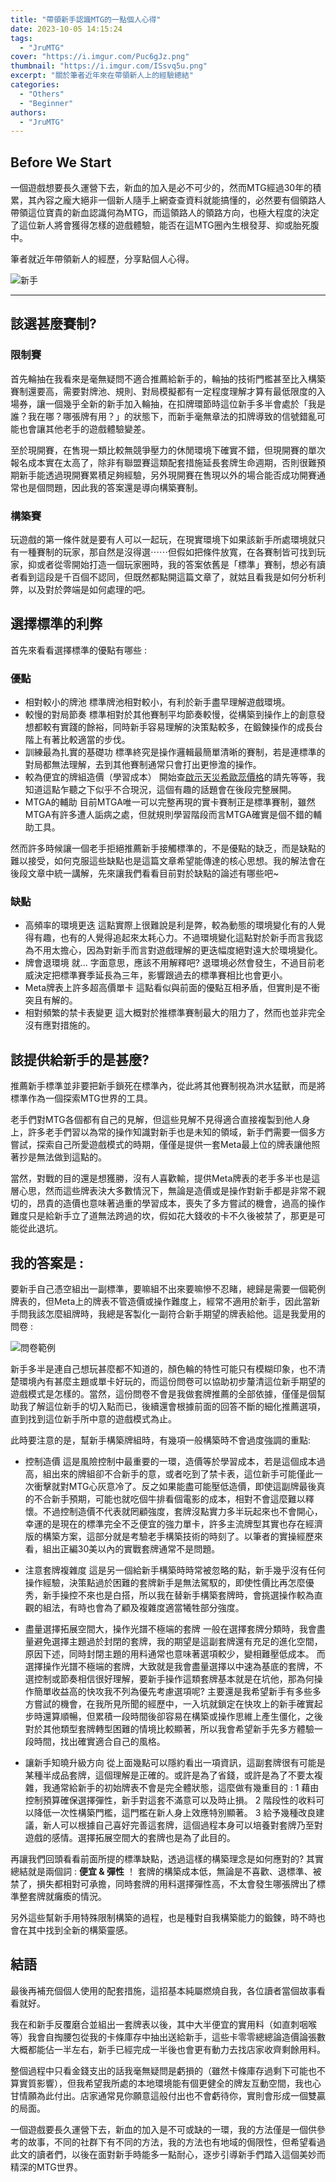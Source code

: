 ```yaml
---
title: "帶領新手認識MTG的一點個人心得"
date: 2023-10-05 14:15:24
tags:
  - "JruMTG"
cover: "https://i.imgur.com/Puc6gJz.png"
thumbnail: "https://i.imgur.com/ISsvq5u.png"
excerpt: "關於筆者近年來在帶領新人上的經驗總結"
categories:
  - "Others"
  - "Beginner"
authors:
  - "JruMTG"
---
```


## Before We Start

一個遊戲想要長久運營下去，新血的加入是必不可少的，然而MTG經過30年的積累，其內容之龐大絕非一個新人隨手上網查查資料就能搞懂的，必然要有個領路人帶領這位寶貴的新血認識何為MTG，而這領路人的領路方向，也極大程度的決定了這位新人將會獲得怎樣的遊戲體驗，能否在這MTG圈內生根發芽、抑或胎死腹中。

筆者就近年帶領新人的經歷，分享點個人心得。

![新手](https://i.imgur.com/iIWE3Pv.jpg)

---

## 該選甚麼賽制?

### 限制賽

首先輪抽在我看來是毫無疑問不適合推薦給新手的，輪抽的技術門檻甚至比入構築賽制還要高，需要對牌池、規則、對局模擬都有一定程度理解才算有最低限度的入場券，讓一個幾乎全新的新手加入輪抽，在扣牌環節時這位新手多半會處於「我是誰？我在哪？哪張牌有用？」的狀態下，而新手毫無章法的扣牌導致的信號錯亂可能也會讓其他老手的遊戲體驗變差。

至於現開賽，在售現一類比較無競爭壓力的休閒環境下確實不錯，但現開賽的單次報名成本實在太高了，除非有聯盟賽這類配套措施延長套牌生命週期，否則很難預期新手能透過現開賽累積足夠經驗，另外現開賽在售現以外的場合能否成功開賽通常也是個問題，因此我的答案還是導向構築賽制。

### 構築賽

玩遊戲的第一條件就是要有人可以一起玩，在現實環境下如果該新手所處環境就只有一種賽制的玩家，那自然是沒得選⋯⋯但假如把條件放寬，在各賽制皆可找到玩家，抑或者從零開始打造一個玩家圈時，我的答案依舊是「標準」賽制，想必有讀者看到這段是千百個不認同，但既然都點開這篇文章了，就姑且看我是如何分析利弊，以及對於弊端是如何處理的吧。

## 選擇標準的利弊

首先來看看選擇標準的優點有哪些 :

### 優點

- 相對較小的牌池
  標準牌池相對較小，有利於新手盡早理解遊戲環境。
- 較慢的對局節奏
  標準相對於其他賽制平均節奏較慢，從構築到操作上的創意發想都較有實踐的餘裕，同時新手容易理解的決策點較多，在鍛鍊操作的成長台階上有著比較適當的步伐。
- 訓練最為扎實的基礎功
  標準終究是操作邏輯最簡單清晰的賽制，若是連標準的對局都無法理解，去到其他賽制通常只會打出更慘澹的操作。
- 較為便宜的牌組造價（學習成本）
  開始查[啟示天災希歐蕊價格](https://www.mtggoldfish.com/price/Dominaria+United/Sheoldred+the+Apocalypse#paper)的請先等等，我知道這點乍聽之下似乎不合現況，這個有趣的話題會在後段完整展開。
- MTGA的輔助
  目前MTGA唯一可以完整再現的實卡賽制正是標準賽制，雖然MTGA有許多遭人詬病之處，但就規則學習階段而言MTGA確實是個不錯的輔助工具。

然而許多時候讓一個老手拒絕推薦新手接觸標準的，不是優點的缺乏，而是缺點的難以接受，如何克服這些缺點也是這篇文章希望能傳達的核心思想。我的解法會在後段文章中統一講解，先來讓我們看看目前對於缺點的論述有哪些吧~

### 缺點

- 高頻率的環境更迭
  這點實際上很難說是利是弊，較為動態的環境變化有的人覺得有趣，也有的人覺得追起來太耗心力。不過環境變化這點對於新手而言我認為不用太擔心，因為對新手而言對遊戲理解的更迭幅度絕對遠大於環境變化。
- 牌會退環境
  就... 字面意思，應該不用解釋吧?
  退環境必然會發生，不過目前老威決定把標準賽季延長為三年，影響跟過去的標準賽相比也會更小。
- Meta牌表上許多超高價單卡
  這點看似與前面的優點互相矛盾，但實則是不衝突且有解的。
- 相對頻繁的禁卡表變更
  這大概對於推標準賽制最大的阻力了，然而也並非完全沒有應對措施的。

## 該提供給新手的是甚麼?

推薦新手標準並非要把新手鎖死在標準內，從此將其他賽制視為洪水猛獸，而是將標準作為一個探索MTG世界的工具。

老手們對MTG各個都有自己的見解，但這些見解不見得適合直接複製到他人身上，許多老手們習以為常的操作知識對新手也是未知的領域，新手們需要一個多方嘗試，探索自己所愛遊戲模式的時期，僅僅是提供一套Meta最上位的牌表讓他照著抄是無法做到這點的。

當然，對戰的目的還是想獲勝，沒有人喜歡輸，提供Meta牌表的老手多半也是這層心思，然而這些牌表決大多數情況下，無論是造價或是操作對新手都是非常不親切的，昂貴的造價也意味著過重的學習成本，喪失了多方嘗試的機會，過高的操作難度只是給新手立了道無法跨過的坎，假如花大錢收的卡不久後被禁了，那更是可能從此退坑。

## 我的答案是 :

要新手自己憑空組出一副標準，要嘛組不出來要嘛慘不忍睹，總歸是需要一個範例牌表的，但Meta上的牌表不管造價或操作難度上，經常不適用於新手，因此當新手問我該怎麼組牌時，我總是客製化一副符合新手期望的牌表給他。這是我愛用的問卷 :

![問卷範例](https://i.imgur.com/XMQWgV0.png)

新手多半是連自己想玩甚麼都不知道的，顏色輪的特性可能只有模糊印象，也不清楚環境內有甚麼主題或單卡好玩的，而這份問卷可以協助初步釐清這位新手期望的遊戲模式是怎樣的。當然，這份問卷不會是我做套牌推薦的全部依據，僅僅是個幫助我了解這位新手的切入點而已，後續還會根據前面的回答不斷的細化推薦選項，直到找到這位新手所中意的遊戲模式為止。

此時要注意的是，幫新手構築牌組時，有幾項一般構築時不會過度強調的重點:

- 控制造價
  這是風險控制中最重要的一環，造價等於學習成本，若是這個成本過高，組出來的牌組卻不合新手的意，或者吃到了禁卡表，這位新手可能僅此一次衝擊就對MTG心灰意冷了。反之如果能盡可能壓低造價，即使這副牌最後真的不合新手預期，可能也就吃個牛排看個電影的成本，相對不會這麼難以釋懷。不過控制造價不代表就罔顧強度，套牌沒點實力多半玩起來也不會開心，幸運的是現在的標準完全不乏便宜的強力單卡，許多主流牌型其實也存在經濟版的構築方案，這部分就是考驗老手構築技術的時刻了。以筆者的實操經歷來看，組出正編30美以內的實戰套牌通常不是問題。

- 注意套牌複雜度
  這是另一個給新手構築時時常被忽略的點，新手幾乎沒有任何操作經驗，決策點過於困難的套牌新手是無法駕馭的，即使性價比再怎麼優秀，新手操控不來也是白搭，所以我在替新手構築套牌時，會挑選操作較為直觀的組法，有時也會為了顧及複雜度適當犧牲部分強度。

- 盡量選擇拓展空間大，操作光譜不極端的套牌
  一般在選擇套牌分類時，我會盡量避免選擇主題過於封閉的套牌，我的期望是這副套牌還有充足的進化空間，原因下述，同時封閉主題的用料通常也意味著選項較少，變相難壓低成本。
  而選擇操作光譜不極端的套牌，大致就是我會盡量選擇以中速為基底的套牌，不選控制或節奏相信很好理解，要新手操作這類套牌基本就是在坑他，那為何操作簡單收益高的快攻我不列為優先考慮選項呢? 主要還是我希望新手有多些多方嘗試的機會，在我所見所聞的經歷中，一入坑就鎖定在快攻上的新手確實起步時還算順暢，但累積一段時間後卻容易在構築或操作思維上產生僵化，之後對於其他類型套牌轉型困難的情境比較顯著，所以我會希望新手先多方體驗一段時間，找出確實適合自己的風格。

- 讓新手知曉升級方向
  從上面幾點可以隱約看出一項資訊，這副套牌很有可能是某種半成品套牌，這個理解是正確的。或許是為了省錢，或許是為了不要太複雜，我通常給新手的初始牌表不會是完全體狀態，這麼做有幾重目的 :
  1 藉由控制預算確保選擇彈性，新手對這套不滿意可以及時止損。
  2 階段性的收料可以降低一次性構築門檻，這門檻在新人身上效應特別顯著。
  3 給予幾種改良建議，新人可以根據自己喜好完善這套牌，這個過程本身可以培養對套牌乃至對遊戲的感情。選擇拓展空間大的套牌也是為了此目的。

再讓我們回頭看看前面所提的標準缺點，透過這樣的構築理念是如何應對的? 其實總結就是兩個詞 : **便宜 & 彈性** ！
套牌的構築成本低，無論是不喜歡、退標準、被禁了，損失都相對可承擔，同時套牌的用料選擇彈性高，不太會發生哪張牌出了標準整套牌就癱瘓的情況。

另外這些幫新手用特殊限制構築的過程，也是種對自我構築能力的鍛鍊，時不時也會在其中找到全新的構築靈感。

## 結語

最後再補充個個人使用的配套措施，這招基本純屬燃燒自我，各位讀者當個故事看看就好。

我在和新手反覆磨合並組出一套牌表以後，其中大半便宜的實用料（如直刺咽喉等）我會自掏腰包從我的卡條庫存中抽出送給新手，這些卡零零總總論造價論張數大概都能佔一半左右，新手已經完成一半後也會更有動力去找店家收齊剩餘用料。

整個過程中只看金錢支出的話我毫無疑問是虧損的（雖然卡條庫存過剩下可能也不算實質影響），但我希望我所處的本地環境能有個更健全的牌友互動空間，我也心甘情願為此付出。店家通常見你願意這般付出也不會虧待你，實則會形成一個雙贏的局面。

一個遊戲要長久運營下去，新血的加入是不可或缺的一環，我的方法僅是一個供參考的故事，不同的社群下有不同的方法，我的方法也有地域的侷限性，但希望看過此文的讀者們，以後在面對新手時能多一點耐心，逐步引導新手們踏入這個美妙而精深的MTG世界。
